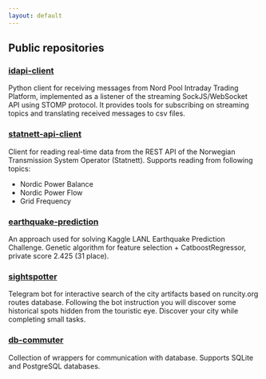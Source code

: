 ```yaml
---
layout: default 
---
```


## Public repositories

### [idapi-client](https://viktorsapozhok.github.io/idapi-client/)

Python client for receiving messages from Nord Pool Intraday Trading Platform, 
implemented as a listener of the streaming SockJS/WebSocket API using STOMP protocol. 
It provides tools for subscribing on streaming topics and translating 
received messages to csv files.

### [statnett-api-client](https://viktorsapozhok.github.io/statnett-api-client/)

Client for reading real-time data from the REST API of the Norwegian Transmission System Operator (Statnett).
Supports reading from following topics:

* Nordic Power Balance
* Nordic Power Flow
* Grid Frequency  

### [earthquake-prediction](https://viktorsapozhok.github.io/earthquake-prediction/)

An approach used for solving Kaggle LANL Earthquake Prediction Challenge. 
Genetic algorithm for feature selection + CatboostRegressor, private score 2.425 (31 place).

### [sightspotter](https://viktorsapozhok.github.io/sightspotter/)

Telegram bot for interactive search of the city artifacts based on runcity.org routes database. 
Following the bot instruction you will discover some historical spots hidden from the touristic eye. 
Discover your city while completing small tasks.

### [db-commuter](https://viktorsapozhok.github.io/db-commuter/)

Collection of wrappers for communication with database. Supports SQLite and PostgreSQL databases.
